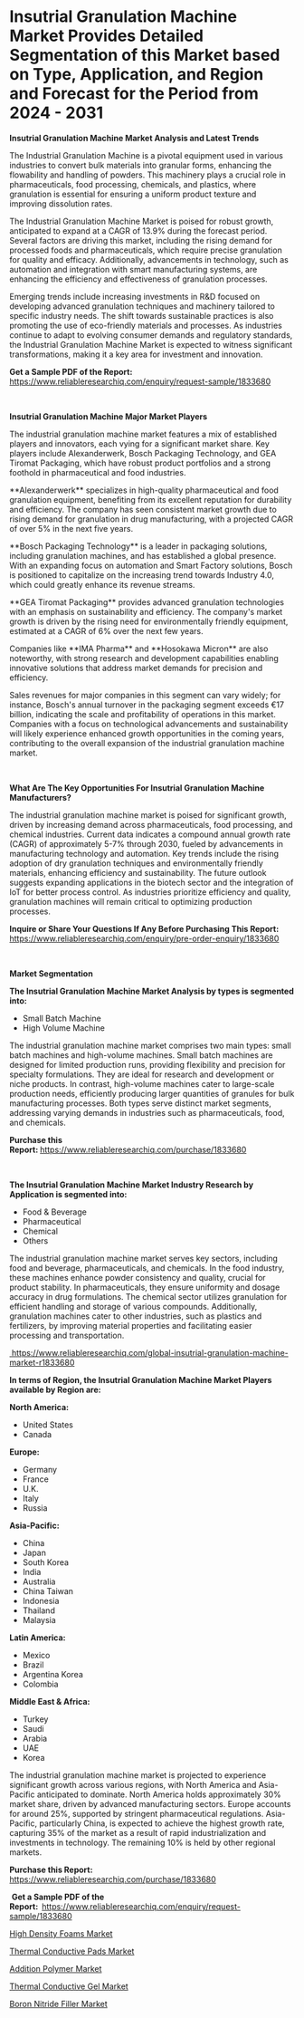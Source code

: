<p><h1>Insutrial Granulation Machine Market Provides Detailed Segmentation of this Market based on Type, Application, and Region and Forecast for the Period from 2024 - 2031</h1></p><p><strong>Insutrial Granulation Machine Market Analysis and Latest Trends</strong></p>
<p><p>The Industrial Granulation Machine is a pivotal equipment used in various industries to convert bulk materials into granular forms, enhancing the flowability and handling of powders. This machinery plays a crucial role in pharmaceuticals, food processing, chemicals, and plastics, where granulation is essential for ensuring a uniform product texture and improving dissolution rates.</p><p>The Industrial Granulation Machine Market is poised for robust growth, anticipated to expand at a CAGR of 13.9% during the forecast period. Several factors are driving this market, including the rising demand for processed foods and pharmaceuticals, which require precise granulation for quality and efficacy. Additionally, advancements in technology, such as automation and integration with smart manufacturing systems, are enhancing the efficiency and effectiveness of granulation processes.</p><p>Emerging trends include increasing investments in R&D focused on developing advanced granulation techniques and machinery tailored to specific industry needs. The shift towards sustainable practices is also promoting the use of eco-friendly materials and processes. As industries continue to adapt to evolving consumer demands and regulatory standards, the Industrial Granulation Machine Market is expected to witness significant transformations, making it a key area for investment and innovation.</p></p>
<p><strong>Get a Sample PDF of the Report:&nbsp;</strong> <a href="https://www.reliableresearchiq.com/enquiry/request-sample/1833680?utm_campaign=1499&utm_medium=2&utm_source=Github&utm_content=ia&utm_term=17102024&utm_id=insutrial-granulation-machine">https://www.reliableresearchiq.com/enquiry/request-sample/1833680</a></p>
<p>&nbsp;</p>
<p><strong>Insutrial Granulation Machine Major Market Players</strong></p>
<p><p>The industrial granulation machine market features a mix of established players and innovators, each vying for a significant market share. Key players include Alexanderwerk, Bosch Packaging Technology, and GEA Tiromat Packaging, which have robust product portfolios and a strong foothold in pharmaceutical and food industries.</p><p>**Alexanderwerk** specializes in high-quality pharmaceutical and food granulation equipment, benefiting from its excellent reputation for durability and efficiency. The company has seen consistent market growth due to rising demand for granulation in drug manufacturing, with a projected CAGR of over 5% in the next five years.</p><p>**Bosch Packaging Technology** is a leader in packaging solutions, including granulation machines, and has established a global presence. With an expanding focus on automation and Smart Factory solutions, Bosch is positioned to capitalize on the increasing trend towards Industry 4.0, which could greatly enhance its revenue streams.</p><p>**GEA Tiromat Packaging** provides advanced granulation technologies with an emphasis on sustainability and efficiency. The company's market growth is driven by the rising need for environmentally friendly equipment, estimated at a CAGR of 6% over the next few years.</p><p>Companies like **IMA Pharma** and **Hosokawa Micron** are also noteworthy, with strong research and development capabilities enabling innovative solutions that address market demands for precision and efficiency. </p><p>Sales revenues for major companies in this segment can vary widely; for instance, Bosch's annual turnover in the packaging segment exceeds €17 billion, indicating the scale and profitability of operations in this market. Companies with a focus on technological advancements and sustainability will likely experience enhanced growth opportunities in the coming years, contributing to the overall expansion of the industrial granulation machine market.</p></p>
<p>&nbsp;</p>
<p><strong>What Are The Key Opportunities For Insutrial Granulation Machine Manufacturers?</strong></p>
<p><p>The industrial granulation machine market is poised for significant growth, driven by increasing demand across pharmaceuticals, food processing, and chemical industries. Current data indicates a compound annual growth rate (CAGR) of approximately 5-7% through 2030, fueled by advancements in manufacturing technology and automation. Key trends include the rising adoption of dry granulation techniques and environmentally friendly materials, enhancing efficiency and sustainability. The future outlook suggests expanding applications in the biotech sector and the integration of IoT for better process control. As industries prioritize efficiency and quality, granulation machines will remain critical to optimizing production processes.</p></p>
<p><strong>Inquire or Share Your Questions If Any Before Purchasing This Report:</strong> <a href="https://www.reliableresearchiq.com/enquiry/pre-order-enquiry/1833680?utm_campaign=1499&utm_medium=2&utm_source=Github&utm_content=ia&utm_term=17102024&utm_id=insutrial-granulation-machine">https://www.reliableresearchiq.com/enquiry/pre-order-enquiry/1833680</a></p>
<p>&nbsp;</p>
<p><strong>Market Segmentation</strong></p>
<p><strong>The Insutrial Granulation Machine Market Analysis by types is segmented into:</strong></p>
<p><ul><li>Small Batch Machine</li><li>High Volume Machine</li></ul></p>
<p><p>The industrial granulation machine market comprises two main types: small batch machines and high-volume machines. Small batch machines are designed for limited production runs, providing flexibility and precision for specialty formulations. They are ideal for research and development or niche products. In contrast, high-volume machines cater to large-scale production needs, efficiently producing larger quantities of granules for bulk manufacturing processes. Both types serve distinct market segments, addressing varying demands in industries such as pharmaceuticals, food, and chemicals.</p></p>
<p><strong>Purchase this Report:&nbsp;</strong><a href="https://www.reliableresearchiq.com/purchase/1833680?utm_campaign=1499&utm_medium=2&utm_source=Github&utm_content=ia&utm_term=17102024&utm_id=insutrial-granulation-machine">https://www.reliableresearchiq.com/purchase/1833680</a></p>
<p>&nbsp;</p>
<p><strong>The Insutrial Granulation Machine Market Industry Research by Application is segmented into:</strong></p>
<p><ul><li>Food & Beverage</li><li>Pharmaceutical</li><li>Chemical</li><li>Others</li></ul></p>
<p><p>The industrial granulation machine market serves key sectors, including food and beverage, pharmaceuticals, and chemicals. In the food industry, these machines enhance powder consistency and quality, crucial for product stability. In pharmaceuticals, they ensure uniformity and dosage accuracy in drug formulations. The chemical sector utilizes granulation for efficient handling and storage of various compounds. Additionally, granulation machines cater to other industries, such as plastics and fertilizers, by improving material properties and facilitating easier processing and transportation.</p></p>
<p><a href="https://www.reliableresearchiq.com/global-insutrial-granulation-machine-market-r1833680?utm_campaign=1499&utm_medium=2&utm_source=Github&utm_content=ia&utm_term=17102024&utm_id=insutrial-granulation-machine">&nbsp;https://www.reliableresearchiq.com/global-insutrial-granulation-machine-market-r1833680</a></p>
<p><strong>In terms of Region, the Insutrial Granulation Machine Market Players available by Region are:</strong></p>
<p>
    <p> <strong> North America: </strong>
        <ul>
            <li>United States</li>
            <li>Canada</li>
        </ul>
        </p> 
    <p> <strong> Europe: </strong>
        <ul>
            <li>Germany</li>
            <li>France</li>
            <li>U.K.</li>
            <li>Italy</li>
            <li>Russia</li>
        </ul>
        </p> 
    <p> <strong> Asia-Pacific: </strong>
        <ul>
            <li>China</li>
            <li>Japan</li>
            <li>South Korea</li>
            <li>India</li>
            <li>Australia</li>
            <li>China Taiwan</li>
            <li>Indonesia</li>
            <li>Thailand</li>
            <li>Malaysia</li>
        </ul>
        </p> 
    <p> <strong> Latin America: </strong>
        <ul>
            <li>Mexico</li>
            <li>Brazil</li>
            <li>Argentina Korea</li>
            <li>Colombia</li>
        </ul>
        </p> 
    <p> <strong> Middle East & Africa: </strong>
        <ul>
            <li>Turkey</li>
            <li>Saudi</li>
            <li>Arabia</li>
            <li>UAE</li>
            <li>Korea</li>
        </ul>
    </p>
    </p>
<p><p>The industrial granulation machine market is projected to experience significant growth across various regions, with North America and Asia-Pacific anticipated to dominate. North America holds approximately 30% market share, driven by advanced manufacturing sectors. Europe accounts for around 25%, supported by stringent pharmaceutical regulations. Asia-Pacific, particularly China, is expected to achieve the highest growth rate, capturing 35% of the market as a result of rapid industrialization and investments in technology. The remaining 10% is held by other regional markets.</p></p>
<p><strong>Purchase this Report: </strong><a href="https://www.reliableresearchiq.com/purchase/1833680?utm_campaign=1499&utm_medium=2&utm_source=Github&utm_content=ia&utm_term=17102024&utm_id=insutrial-granulation-machine">https://www.reliableresearchiq.com/purchase/1833680</a></p>
<p>&nbsp;<strong>Get a Sample PDF of the Report:&nbsp;&nbsp;</strong><a href="https://www.reliableresearchiq.com/enquiry/request-sample/1833680?utm_campaign=1499&utm_medium=2&utm_source=Github&utm_content=ia&utm_term=17102024&utm_id=insutrial-granulation-machine">https://www.reliableresearchiq.com/enquiry/request-sample/1833680</a></p>
<p><strong></strong></p>
<p><p><a href="https://www.linkedin.com/pulse/global-high-density-foams-industry-analysis-report-market-pnzrc?utm_campaign=1499&utm_medium=2&utm_source=Github&utm_content=ia&utm_term=17102024&utm_id=insutrial-granulation-machine">High Density Foams Market</a></p><p><a href="https://www.linkedin.com/pulse/insights-thermal-conductive-pads-industry-market-financial-egvoc?utm_campaign=1499&utm_medium=2&utm_source=Github&utm_content=ia&utm_term=17102024&utm_id=insutrial-granulation-machine">Thermal Conductive Pads Market</a></p><p><a href="https://www.linkedin.com/pulse/emerging-trends-addition-polymer-market-detailed-overview-applications-opkie?utm_campaign=1499&utm_medium=2&utm_source=Github&utm_content=ia&utm_term=17102024&utm_id=insutrial-granulation-machine">Addition Polymer Market</a></p><p><a href="https://www.linkedin.com/pulse/consumer-behavior-shifts-thermal-conductive-gel-market-demand-6ilve?utm_campaign=1499&utm_medium=2&utm_source=Github&utm_content=ia&utm_term=17102024&utm_id=insutrial-granulation-machine">Thermal Conductive Gel Market</a></p><p><a href="https://www.linkedin.com/pulse/boron-nitride-filler-market-trends-focusing-insight-forecast-kxlhe?utm_campaign=1499&utm_medium=2&utm_source=Github&utm_content=ia&utm_term=17102024&utm_id=insutrial-granulation-machine">Boron Nitride Filler Market</a></p></p>
